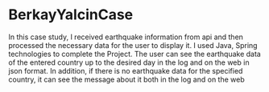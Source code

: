 # BerkayYalcinCase
In this case study, I received earthquake information from api and then processed the necessary data for the user to display it. I used Java, Spring technologies to complete the Project.
The user can see the earthquake data of the entered country up to the desired day in the log and on the web in json format. In addition, if there is no earthquake data for the specified country, it can see the message about it both in the log and on the web
